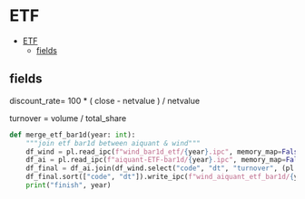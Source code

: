 # ETF

- [ETF](#etf)
  - [fields](#fields)


## fields

discount_rate= 100 * ( close - netvalue ) / netvalue


turnover = volume / total_share

```py
def merge_etf_bar1d(year: int):
    """join etf bar1d between aiquant & wind"""
    df_wind = pl.read_ipc(f"wind_bar1d_etf/{year}.ipc", memory_map=False)
    df_ai = pl.read_ipc(f"aiquant-ETF-bar1d/{year}.ipc", memory_map=False)
    df_final = df_ai.join(df_wind.select("code", "dt", "turnover", (pl.col("netvalue") * 1e4).round(0).cast(pl.UInt32)), on=["code", "dt"], how="inner")
    df_final.sort(["code", "dt"]).write_ipc(f"wind_aiquant_etf_bar1d/{year}.ipc", compression="zstd")
    print("finish", year)
```